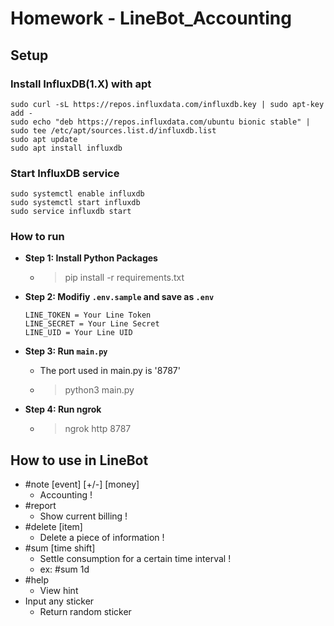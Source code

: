 # Homework - LineBot_Accounting

## Setup
### Install InfluxDB(1.X) with apt

    sudo curl -sL https://repos.influxdata.com/influxdb.key | sudo apt-key add -
    sudo echo "deb https://repos.influxdata.com/ubuntu bionic stable" | sudo tee /etc/apt/sources.list.d/influxdb.list
    sudo apt update
    sudo apt install influxdb

### Start InfluxDB service

    sudo systemctl enable influxdb
    sudo systemctl start influxdb
    sudo service influxdb start


### How to run
* **Step 1: Install Python Packages**
    * > pip install -r requirements.txt
* **Step 2: Modifiy `.env.sample` and save as `.env`**
    ```
    LINE_TOKEN = Your Line Token
    LINE_SECRET = Your Line Secret
    LINE_UID = Your Line UID
    ```
* **Step 3: Run `main.py`**
    * The port used in main.py is '8787'
    * > python3 main.py

* **Step 4: Run ngrok**
    * > ngrok http 8787
    

## How to use in LineBot
*  #note [event] [+/-] [money]
    * Accounting !
*  #report
    *  Show current billing !
*  #delete [item]
    * Delete a piece of information !
*  #sum [time shift]
    * Settle consumption for a certain time interval !
    * ex: #sum 1d
*  #help
    * View hint
*  Input any sticker
    * Return random sticker
